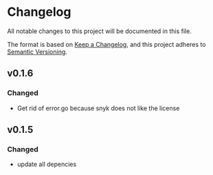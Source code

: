# Changelog

All notable changes to this project will be documented in this file.

The format is based on [Keep a Changelog](https://keepachangelog.com/en/1.1.0/),
and this project adheres to [Semantic Versioning](https://semver.org/spec/v2.0.0.html).

## v0.1.6
### Changed

- Get rid of error.go because snyk does not like the license

## v0.1.5
### Changed
- update all depencies
